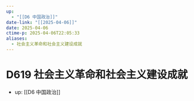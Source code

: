 ```yaml
---
up:
  - "[[D6 中国政治]]"
date-link: "[[2025-04-06]]"
date: 2025-04-06
ctime-p: 2025-04-06T22:05:33
aliases:
  - 社会主义革命和社会主义建设成就
---
```


# D619 社会主义革命和社会主义建设成就

- up: [[D6 中国政治]]
